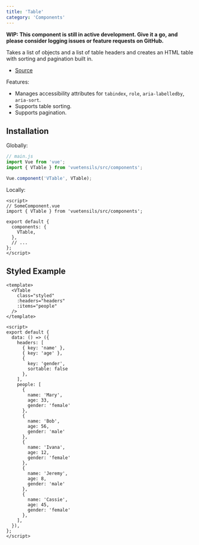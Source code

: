 ```yaml
---
title: 'Table'
category: 'Components'
---
```


**WIP: This component is still in active development. Give it a go, and please consider logging issues or feature requests on GitHub.**

Takes a list of objects and a list of table headers and creates an HTML table with sorting and pagination built in.

- [Source](https://github.com/AustinGil/vuetensils/blob/master/src/components/VTable/VTable.vue)

Features:

- Manages accessibility attributes for `tabindex`, `role`, `aria-labelledby`, `aria-sort`.
- Supports table sorting.
- Supports pagination.


## Installation

Globally:

```js
// main.js
import Vue from 'vue';
import { VTable } from 'vuetensils/src/components';

Vue.component('VTable', VTable);
```

Locally:

```vue
<script>
// SomeComponent.vue
import { VTable } from 'vuetensils/src/components';

export default {
  components: {
    VTable,
  },
  // ...
};
</script>
```

## Styled Example

```vue live
<template>
  <VTable
    class="styled"
    :headers="headers"
    :items="people"
  />
</template>

<script>
export default {
  data: () => ({
    headers: [
      { key: 'name' },
      { key: 'age' },
      {
        key: 'gender',
        sortable: false
      },
    ],
    people: [
      {
        name: 'Mary',
        age: 33,
        gender: 'female'
      },
      {
        name: 'Bob',
        age: 56,
        gender: 'male'
      },
      {
        name: 'Ivana',
        age: 12,
        gender: 'female'
      },
      {
        name: 'Jeremy',
        age: 8,
        gender: 'male'
      },
      {
        name: 'Cassie',
        age: 45,
        gender: 'female'
      },
    ],
  }),
};
</script>
```
